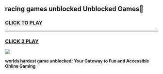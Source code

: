 
## racing games unblocked Unblocked Games👋
<h3>
<a href="https://premium.freeplayer.one?title=racing_games_unblocked&ref=16F">CLICK TO PLAY</a></h3>
<hr>

<h3>
<a href="https://premium.freeplayer.one?title=racing_games_unblocked&ref=16F">CLICK 2 PLAY</a>
  
</h3>

<a href="https://premium.freeplayer.one?title=racing_games_unblocked&ref=16F/"><img src="https://clearcache.store/games.png"></a>


**worlds hardest game unblocked: Your Gateway to Fun and Accessible Online Gaming**
